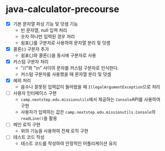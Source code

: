 # java-calculator-precourse

- [x] 기본 문자열 파싱 기능 및 덧셈 기능
    - 빈 문자열, null 입력 처리
    - 숫자 하나만 입력된 경우 처리
    - 쉼표(,)를 구분자로 사용하여 문자열 분리 및 덧셈
- [x] 콜론(:) 구분자 추가
  - 쉼표(,)와 콜론(:)을 동시에 구분자로 사용
- [x] 커스텀 구분자 처리
  - "//"와 "\n" 사이의 문자를 커스텀 구분자로 인식한다.
  - 커스텀 구분자를 사용했을 때 문자열 분리 및 덧셈
- [x] 예외 처리
  - 음수나 잘못된 입력값이 들어왔을 때 `IllegalArgumentException`으로 처리
- [ ] 사용자 인터페이스 구현
  - `camp.nextstep.edu.missionutils`에서 제공하는 `Console`API를 사용하여 구현
  - 사용자가 입력하는 값은 `camp.nextstep.edu.missionutils.Console`의 `readLine()`을 활용
- [ ] 메인 로직 구현
  - 위의 기능을 사용하여 전체 로직 구현
- [ ] 테스트 코드 작성
  - 테스트 코드를 작성하여 안정적인 어플리케이션 유지
